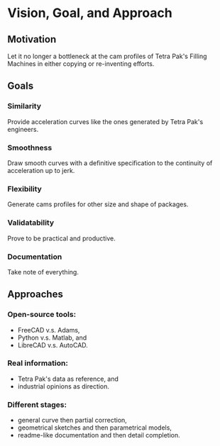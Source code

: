 # Vision, Goal, and Approach

## Motivation

Let it no longer a bottleneck at the cam profiles of Tetra Pak's Filling Machines in either copying or re-inventing efforts.

## Goals

### Similarity

  Provide acceleration curves like the ones generated by Tetra Pak's engineers.

### Smoothness

  Draw smooth curves with a definitive specification to the continuity of acceleration up to jerk.

### Flexibility

  Generate cams profiles for other size and shape of packages.

### Validatability

  Prove to be practical and productive.

### Documentation

  Take note of everything.

## Approaches

### Open-source tools: 
  - FreeCAD v.s. Adams,
  - Python v.s. Matlab, and
  - LibreCAD v.s. AutoCAD.
  
### Real information: 
  - Tetra Pak's data as reference, and
  - industrial opinions as direction.
  
### Different stages: 
  - general curve then partial correction, 
  - geometrical sketches and then parametrical models, 
  - readme-like documentation and then detail completion. 

